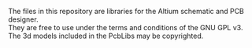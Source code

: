 The files in this repository are libraries for the Altium schematic and PCB designer.<br/>
They are free to use under the terms and conditions of the GNU GPL v3.<br/>
The 3d models included in the PcbLibs may be copyrighted.<br/>
